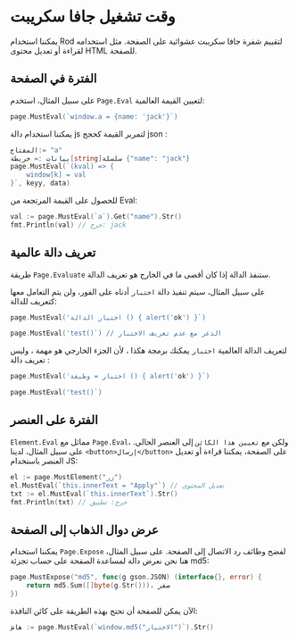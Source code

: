 # وقت تشغيل جافا سكريبت

يمكننا استخدام Rod لتقييم شفرة جافا سكريبت عشوائية على الصفحة. مثل استخدامه لقراءة أو تعديل محتوى HTML للصفحة.

## الفترة في الصفحة

على سبيل المثال، استخدم `Page.Eval` لتعيين القيمة العالمية:

```go
page.MustEval(`window.a = {name: 'jack'}`)
```

يمكننا استخدام دالة js لتمرير القيمة كحجج json :

```go
المفتاح:= "a"
بيانات := خريطة[string]سلسلة {"name": "jack"}
page.MustEval(`(kval) => {
    window[k] = val
}`, keyy, data)
```

للحصول على القيمة المرتجعة من Eval:

```go
val := page.MustEval(`a`).Get("name").Str()
fmt.Println(val) // خرج: jack
```

## تعريف دالة عالمية

طريقة `Page.Evaluate` ستنفذ الدالة إذا كان أقصى ما في الخارج هو تعريف الدالة.

على سبيل المثال، سيتم تنفيذ دالة `اختبار` أدناه على الفور، ولن يتم التعامل معها كتعريف للدالة:

```go
page.MustEval('اختبار الدالة () { alert('ok') }`)

page.MustEval('test()`) // الذعر مع عدم تعريف الاختبار
```

لتعريف الدالة العالمية `اختبار` يمكنك برمجة هكذا ، لأن الجزء الخارجي هو مهمة ، وليس تعريف دالة :

```go
page.MustEval('اختبار = وظيفة () { alert('ok') }`)

page.MustEval('test()`)
```

## الفترة على العنصر

`Element.Eval` مماثل مع `Page.Eval`، ولكن مع `تعيين هذا الكائن` إلى العنصر الحالي. على سبيل المثال، لدينا `<button>إرسال</button>` على الصفحة، يمكننا قراءة أو تعديل العنصر باستخدام JS:

```go
el := page.MustElement("زر")
el.MustEval(`this.innerText = "Apply"`) // تعديل المحتوى
txt := el.MustEval(`this.innerText`).Str()
fmt.Println(txt) // خرج: تطبيق
```

## عرض دوال الذهاب إلى الصفحة

يمكننا استخدام `Page.Expose` لفضح وظائف رد الاتصال إلى الصفحة. على سبيل المثال، هنا نحن نعرض دالة لمساعدة الصفحة على حساب تجزئة md5:

```go
page.MustExpose("md5", func(g gson.JSON) (interface{}, error) {
    return md5.Sum([]byte(g.Str()))، صفر
})
```

الآن يمكن للصفحة أن تحتج بهذه الطريقة على كائن النافذة:

```go
هاش := page.MustEval(`window.md5("الاختبار")`).Str()
```
